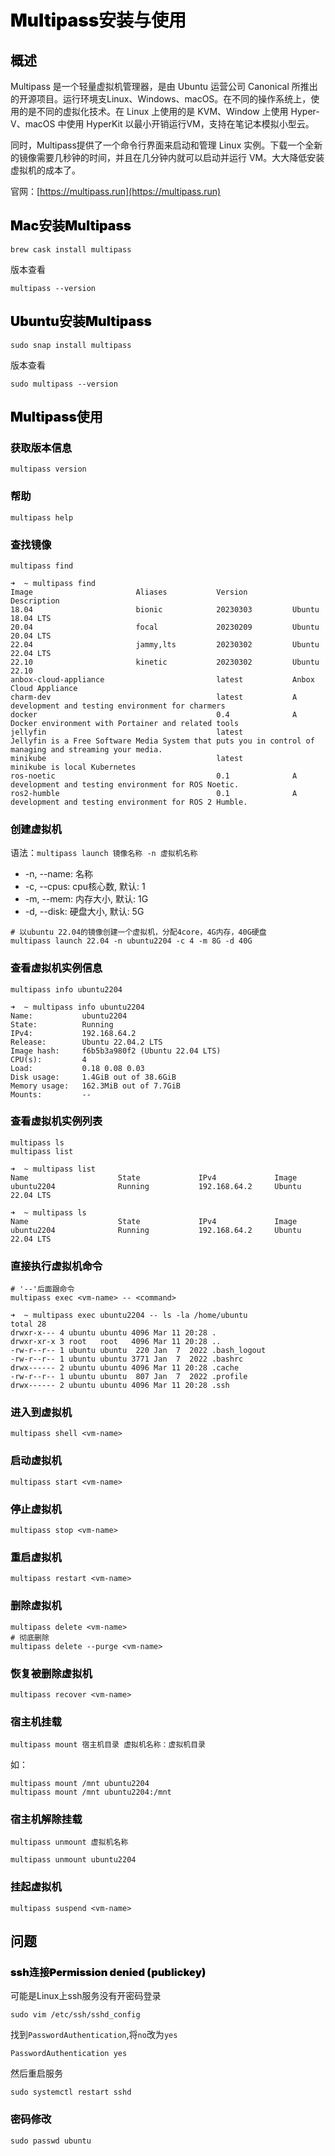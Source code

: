 # <font style="color:black;font-weight:bolder">Multipass安装与使用</font>

## <font style="color:black;font-weight:bolder">概述</font>

Multipass 是一个轻量虚拟机管理器，是由 Ubuntu 运营公司 Canonical 所推出的开源项目。运行环境支Linux、Windows、macOS。在不同的操作系统上，使用的是不同的虚拟化技术。在 Linux 上使用的是 KVM、Window 上使用 Hyper-V、macOS 中使用 HyperKit 以最小开销运行VM，支持在笔记本模拟小型云。

同时，Multipass提供了一个命令行界面来启动和管理 Linux 实例。下载一个全新的镜像需要几秒钟的时间，并且在几分钟内就可以启动并运行 VM。大大降低安装虚拟机的成本了。

官网：[https://multipass.run](https://multipass.run)



## <font style="color:black;font-weight:bolder">Mac安装Multipass</font>

```shell
brew cask install multipass
```

版本查看

```shell
multipass --version
```

## <font style="color:black;font-weight:bolder">Ubuntu安装Multipass</font>

```shell
sudo snap install multipass
```

版本查看

```shell
sudo multipass --version
```

## <font style="color:black;font-weight:bolder">Multipass使用</font>

### <font style="color:black;font-weight:bolder">获取版本信息</font>

```
multipass version
```

### <font style="color:black;font-weight:bolder">帮助</font>

```shell
multipass help
```

### <font style="color:black;font-weight:bolder">查找镜像</font>

```shell
multipass find
```

```shell
➜  ~ multipass find
Image                       Aliases           Version          Description
18.04                       bionic            20230303         Ubuntu 18.04 LTS
20.04                       focal             20230209         Ubuntu 20.04 LTS
22.04                       jammy,lts         20230302         Ubuntu 22.04 LTS
22.10                       kinetic           20230302         Ubuntu 22.10
anbox-cloud-appliance                         latest           Anbox Cloud Appliance
charm-dev                                     latest           A development and testing environment for charmers
docker                                        0.4              A Docker environment with Portainer and related tools
jellyfin                                      latest           Jellyfin is a Free Software Media System that puts you in control of managing and streaming your media.
minikube                                      latest           minikube is local Kubernetes
ros-noetic                                    0.1              A development and testing environment for ROS Noetic.
ros2-humble                                   0.1              A development and testing environment for ROS 2 Humble.
```

### <font style="color:black;font-weight:bolder">创建虚拟机</font>

语法：`multipass launch 镜像名称 -n 虚拟机名称`

- -n, --name: 名称
- -c, --cpus: cpu核心数, 默认: 1
- -m, --mem: 内存大小, 默认: 1G
- -d, --disk: 硬盘大小, 默认: 5G

```shell
# 以ubuntu 22.04的镜像创建一个虚拟机，分配4core，4G内存，40G硬盘
multipass launch 22.04 -n ubuntu2204 -c 4 -m 8G -d 40G
```

### <font style="color:black;font-weight:bolder">查看虚拟机实例信息</font>

```shell
multipass info ubuntu2204
```

```shell
➜  ~ multipass info ubuntu2204             
Name:           ubuntu2204
State:          Running
IPv4:           192.168.64.2
Release:        Ubuntu 22.04.2 LTS
Image hash:     f6b5b3a980f2 (Ubuntu 22.04 LTS)
CPU(s):         4
Load:           0.18 0.08 0.03
Disk usage:     1.4GiB out of 38.6GiB
Memory usage:   162.3MiB out of 7.7GiB
Mounts:         --
```

### <font style="color:black;font-weight:bolder">查看虚拟机实例列表</font>

```shell
multipass ls
multipass list
```

```shell
➜  ~ multipass list
Name                    State             IPv4             Image
ubuntu2204              Running           192.168.64.2     Ubuntu 22.04 LTS

➜  ~ multipass ls  
Name                    State             IPv4             Image
ubuntu2204              Running           192.168.64.2     Ubuntu 22.04 LTS
```

### <font style="color:black;font-weight:bolder">直接执行虚拟机命令</font>

```shell
# '--'后面跟命令
multipass exec <vm-name> -- <command>
```

```shell
➜  ~ multipass exec ubuntu2204 -- ls -la /home/ubuntu
total 28
drwxr-x--- 4 ubuntu ubuntu 4096 Mar 11 20:28 .
drwxr-xr-x 3 root   root   4096 Mar 11 20:28 ..
-rw-r--r-- 1 ubuntu ubuntu  220 Jan  7  2022 .bash_logout
-rw-r--r-- 1 ubuntu ubuntu 3771 Jan  7  2022 .bashrc
drwx------ 2 ubuntu ubuntu 4096 Mar 11 20:28 .cache
-rw-r--r-- 1 ubuntu ubuntu  807 Jan  7  2022 .profile
drwx------ 2 ubuntu ubuntu 4096 Mar 11 20:28 .ssh
```

### <font style="color:black;font-weight:bolder">进入到虚拟机</font>

```shell
multipass shell <vm-name>
```

### <font style="color:black;font-weight:bolder">启动虚拟机</font>

```shell
multipass start <vm-name>
```

### <font style="color:black;font-weight:bolder">停止虚拟机</font>

```shell
multipass stop <vm-name>
```

### <font style="color:black;font-weight:bolder">重启虚拟机</font>

```shell
multipass restart <vm-name>
```

### <font style="color:black;font-weight:bolder">删除虚拟机</font>

```shell
multipass delete <vm-name>
# 彻底删除
multipass delete --purge <vm-name> 
```

### <font style="color:black;font-weight:bolder">恢复被删除虚拟机</font>

```
multipass recover <vm-name> 
```

### <font style="color:black;font-weight:bolder">宿主机挂载</font>

`multipass mount 宿主机目录 虚拟机名称：虚拟机目录`

如：

```shell
multipass mount /mnt ubuntu2204
multipass mount /mnt ubuntu2204:/mnt
```

### <font style="color:black;font-weight:bolder">宿主机解除挂载</font>

`multipass unmount 虚拟机名称`

```shell
multipass unmount ubuntu2204
```

### <font style="color:black;font-weight:bolder">挂起虚拟机</font>

```
multipass suspend <vm-name>
```

## <font style="color:black;font-weight:bolder">问题</font>

### <font style="color:black;font-weight:bolder">ssh连接Permission denied (publickey)</font>

可能是Linux上ssh服务没有开密码登录

```shell
sudo vim /etc/ssh/sshd_config
```

找到`PasswordAuthentication`,将`no`改为`yes` 

```shell
PasswordAuthentication yes
```

然后重启服务

```shell
sudo systemctl restart sshd
```

### <font style="color:black;font-weight:bolder">密码修改</font>

```shell
sudo passwd ubuntu
```

